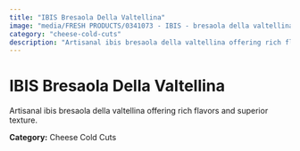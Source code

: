 ```yaml
---
title: "IBIS Bresaola Della Valtellina"
image: "media/FRESH PRODUCTS/0341073 - IBIS - bresaola della valtellina.jpg"
category: "cheese-cold-cuts"
description: "Artisanal ibis bresaola della valtellina offering rich flavors and superior texture."
---
```


# IBIS Bresaola Della Valtellina

Artisanal ibis bresaola della valtellina offering rich flavors and superior texture.

**Category:** Cheese Cold Cuts
